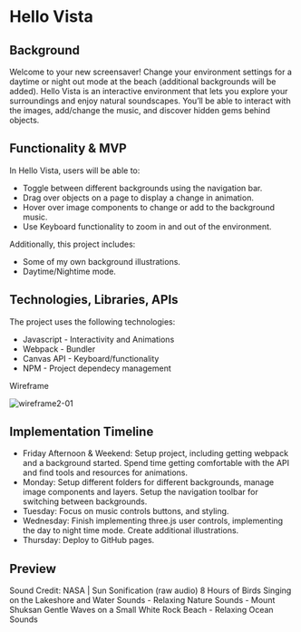 # Hello Vista

## Background

Welcome to your new screensaver! Change your environment settings for a daytime or night out mode at the beach (additional backgrounds will be added). Hello Vista is an interactive environment that lets you explore your surroundings and enjoy natural soundscapes. You’ll be able to interact with the images, add/change the music, and discover hidden gems behind objects.

## Functionality & MVP

In Hello Vista, users will be able to:

* Toggle between different backgrounds using the navigation bar.
* Drag over objects on a page to display a change in animation.
* Hover over image components to change or add to the background music.
* Use Keyboard functionality to zoom in and out of the environment.

Additionally, this project includes:

* Some of my own background illustrations.
* Daytime/Nightime mode.

## Technologies, Libraries, APIs

The project uses the following technologies:
* Javascript - Interactivity and Animations
* Webpack - Bundler
* Canvas API - Keyboard/functionality
* NPM - Project dependecy management 

Wireframe

![wireframe2-01](https://user-images.githubusercontent.com/73863913/170695999-7069975d-8972-4872-80ac-f35427e5208a.jpg)


## Implementation Timeline

* Friday Afternoon & Weekend: Setup project, including getting webpack and a background started. Spend time getting comfortable with the API and find tools and resources for animations.
* Monday: Setup different folders for different backgrounds, manage image components and layers. Setup the navigation toolbar for switching between backgrounds.
* Tuesday: Focus on music controls buttons, and styling.
* Wednesday: Finish implementing three.js user controls, implementing the day to night time mode. Create additional illustrations.
* Thursday: Deploy to GitHub pages.

## Preview
Sound Credit: 
NASA | Sun Sonification (raw audio)
8 Hours of Birds Singing on the Lakeshore and Water Sounds - Relaxing Nature Sounds - Mount Shuksan
Gentle Waves on a Small White Rock Beach - Relaxing Ocean Sounds
